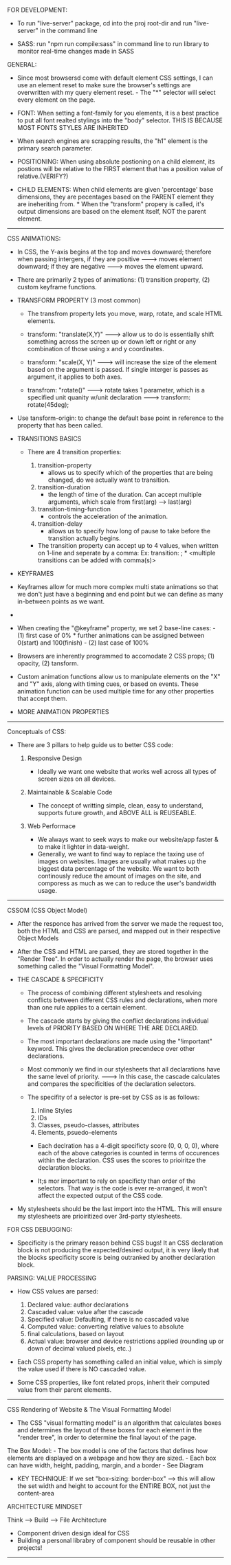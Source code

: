 FOR DEVELOPMENT:
- To run "live-server" package, cd into the proj root-dir and run "live-server" in the command line

- SASS: run "npm run compile:sass" in command line to run library to monitor real-time changes made in SASS



GENERAL:

- Since most browsersd come with default element CSS settings, I can use an element reset to make sure the browser's settings are overwritten with my query element reset. 
        - The "*" selector will select every element on the page.

- FONT: When setting a font-family for you elements, it is a best practice to put all font realted stylings into the "body" selector.  THIS IS BECAUSE MOST FONTS STYLES ARE INHERITED

* When search engines are scrapping results, the "h1" element is the primary search parameter.

- POSITIONING: When using absolute postioning on a child element, its postions will be relative to the FIRST element that has a position value of relative.(VERIFY?)

- CHILD ELEMENTS: When child elements are given 'percentage' base dimensions, they are pecentages based on the PARENT element they are ineheriting from.
        * When the "transform" propery is called, it's output dimensions are based on the element itself, NOT the parent element.





********************************************************************************************************************************************************************************

CSS ANIMATIONS:

* In CSS, the Y-axis begins at the top and moves downward; therefore when passing intergers, if they are positive ---> moves element downward; if they are 
negative ---> moves the element upward.

* There are primarily 2 types of animations: (1) transition property, (2) custom keyframe functions.

* TRANSFORM PROPERTY
    (3 most common)
    - The transfrom property lets you move, warp, rotate, and scale HTML elements.

    - transform: "translate(X,Y)" ---> allow us to do is essentially shift something across the screen up or down left or right or any combination of those using x and y coordinates.

    - transform: "scale(X, Y)" ---> will increase the size of the element based on the argument is passed. If single interger is passes as argument, it applies to both axes.

    - transfrom:  "rotate()" ---> rotate takes 1 parameter, which is a specified unit quanity w/unit declaration ---> transform: rotate(45deg);

* Use tansform-origin: to change the default base point in reference to the property that has been called.  


* TRANSITIONS BASICS
    - There are 4 transition properties:
        1. transition-property
            - allows us to specify which of the properties that are being changed, do we actually want to transition.
        2. transition-duration
            - the length of time of the duration. Can accept multiple arguments, which scale from first(arg) --> last(arg)  
        3. transition-timing-function
            -  controls the acceleration of the animation. 
        4. transition-delay
            - allows us to specify how long of pause to take before the transition actually begins. 

        * The transition property can accept up to 4 values, when written on 1-line and seperate by a comma:
            Ex:
                transition: <property><duration><timing-fx><delay>;
                                * <multiple transitions can be added with comma(s)>
                    

* KEYFRAMES

- Keyframes allow for much more complex multi state animations so that we don't just have a beginning and end point but we can define as many in-between points as we want.

- 

-  When creating the "@keyframe" property, we set 2 base-line cases:
        - (1) first case of 0%
            * further animations can be assigned between 0(start) and 100(finish)
        - (2) last case of 100%

- Browsers are inherently programmed to accomodate 2 CSS props; (1) opacity, (2) tansform.

- Custom animation functions allow us to manipulate elements on the "X" and "Y" axis, along with timing cues, or based on events.  These animation function can be used multiple time for any other properties that accept them.

* MORE ANIMATION PROPERTIES 

********************************************************************************************************************************************************************************

Conceptuals of CSS:

- There are 3 pillars to help guide us to better CSS code:
    1. Responsive Design
        - Ideally we want one website that works well across all types of screen sizes on all devices. 

    2. Maintainable & Scalable Code
        - The concept of writting simple, clean, easy to understand, supports future growth, and ABOVE ALL is REUSEABLE.

    3. Web Performace
        - We always want to seek ways to make our website/app faster & to make it lighter in data-weight.
        - Generally, we want to find way to replace the taxing use of images on websites. Images are usually what makes up the biggest data percentage of the website. We want to both continously reduce the amount of images on the site, and comporess as much as we can to reduce the user's bandwidth usage.

********************************************************************************************************************************************************************************


CSSOM (CSS Object Model)

- After the responce has arrived from the server we made the request too, both the HTML and CSS are parsed, and mapped out in their respective Object Models

- After the CSS and HTML are parsed, they are stored together in the "Render Tree". In order to actually render the page, the browser uses something called the "Visual Formatting Model".

* THE CASCADE & SPECIFICITY
    - The process of combining different stylesheets and resolving conflicts between different CSS rules and declarations, when more than one rule applies to a certain element. 

    - The cascade starts by giving the conflict declarations individual levels of PRIORITY BASED ON WHERE THE ARE DECLARED.

    - The most important declarations are made using the "!important" keyword. This gives the declaration precendece over other declarations. 

    - Most commonly we find in our stylesheets that all declarations have the same level of priority. ---> In this case, the cascade calculates and compares the specificities of the declaration selectors.  

    - The specifity of a selector is pre-set by CSS as is as follows:
        1. Inline Styles
        2. IDs
        3. Classes, pseudo-classes, attributes
        4. Elements, psuedo-elements
    
        * Each declration has a 4-digit specificty score (0, 0, 0, 0), where each of the above categories is counted in terms of occurences within the declaration. CSS uses the scores to prioiritze the declaration blocks. 

        * It;s mor important to rely on specificty than order of the selectors.  That way is the code is ever re-arranged, it won't affect the expected output of the CSS code. 

* My stylesheets should be the last import into the HTML.  This will ensure my stylesheets are prioiritized over 3rd-party stylesheets.


FOR CSS DEBUGGING:

* Specificity is the primary reason behind CSS bugs!  It an CSS declaration block is not producing the expected/desired output, it is very likely that the blocks specificity score is being outranked by another declaration block.  


PARSING: VALUE PROCESSING

- How CSS values are parsed:
    1. Declared value: author declarations
    2. Cascaded value: value after the cascade
    3. Specified value: Defaulting, if there is no cascaded value
    4. Computed value: converting relative values to absolute
    5. final calculations, based on layout
    6. Actual value: browser and device restrictions applied (rounding up or down of decimal valued pixels, etc..)

- Each CSS property has something called an initial value, which is simply the value used if there is NO cascaded value.

- Some CSS properties, like font related props, inherit their computed value from their parent elements.


********************************************************************************************************************************************************************************

CSS Rendering of Website & The Visual Formatting Model

- The CSS "visual formatting model" is an algorithm that calculates boxes and determines the layout of these boxes for each element in the "render tree", in order to determine the final layout of the page.

The Box Model:
    - The box model is one of the factors that defines how elements are displayed on a webpage and how they are sized.
    - Each box can have width, height, padding, margin, and a border
    - See Diagram

* KEY TECHNIQUE: 
    If we set "box-sizing: border-box" --> this will allow the set width and height to account for the ENTIRE BOX, not just the content-area



ARCHITECTURE MINDSET

Think --> Build --> File Architecture

- Component driven design ideal for CSS
- Building a personal librabry of component should be reusable in other projects!


********************************************************************************************************************************************************************************























